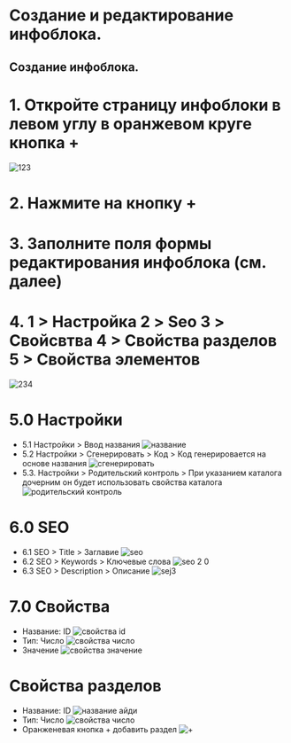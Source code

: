 #  Создание и редактирование инфоблока.
## Создание инфоблока.
#  1. Откройте страницу инфоблоки в левом углу в оранжевом круге кнопка + 
![123](https://user-images.githubusercontent.com/85296765/120967252-f0ca0200-c76f-11eb-8fca-a0d27f01c2c6.png)
# 2. Нажмите на кнопку +
# 3. Заполните поля формы редактирования инфоблока (см. далее)
# 4. 1 > Настройка 2 > Seo 3 > Свойсвтва 4 > Свойства разделов 5 > Свойства элементов
![234](https://user-images.githubusercontent.com/85296765/120969954-6e434180-c773-11eb-98b3-22da86695dab.png)
# 5.0 Настройки
* 5.1  Настройки > Ввод названия 
![название](https://user-images.githubusercontent.com/85296765/120975463-ec0a4b80-c779-11eb-8561-8bd1af0f26ef.png)
* 5.2 Настройки > Сгенерировать > Код >
Код генерировается на основе названия
![сгенерировать](https://user-images.githubusercontent.com/85296765/120984543-6db2a700-c783-11eb-84e4-37ab8589f663.png)
* 5.3. Настройки > Родительский контроль > При указанием каталога дочерним он будет использовать свойства каталога
![родительский контроль](https://user-images.githubusercontent.com/85296765/120984358-43f98000-c783-11eb-91a5-1ac40fe05151.png)
# 6.0 SEO
* 6.1 SEO > Title > Заглавие
![seo](https://user-images.githubusercontent.com/85296765/120978552-435deb00-c77d-11eb-8d48-3f9223855ed4.png)
* 6.2 SEO > Keywords > Ключевые слова
![seo 2 0](https://user-images.githubusercontent.com/85296765/120979273-1b22bc00-c77e-11eb-93e3-3995f5e57124.png)
* 6.3 SEO > Description > Описание
![sej3](https://user-images.githubusercontent.com/85296765/120980658-815c0e80-c77f-11eb-8b1e-dac8945197c6.png)
# 7.0 Свойства
* Название: ID
![свойства id](https://user-images.githubusercontent.com/85296765/120986673-81f7a380-c785-11eb-8f21-0c169583dadc.png)
* Тип: Число
![свойства число](https://user-images.githubusercontent.com/85296765/120986703-8a4fde80-c785-11eb-8e94-4eea95a5cfb4.png)
* Значение
![свойства значение](https://user-images.githubusercontent.com/85296765/120986728-90de5600-c785-11eb-8432-c6850b555358.png)
# Свойства разделов
* Название: ID
![название айди](https://user-images.githubusercontent.com/85296765/120988673-74431d80-c787-11eb-9ae6-93d418506af5.png)
* Тип: Число 
![свойства число](https://user-images.githubusercontent.com/85296765/120988020-d8b1ad00-c786-11eb-8504-a2efbb55c73e.png)
* Оранженевая кнопка + добавить раздел
![+](https://user-images.githubusercontent.com/85296765/120988055-dea78e00-c786-11eb-880a-c580e6d65285.png)





